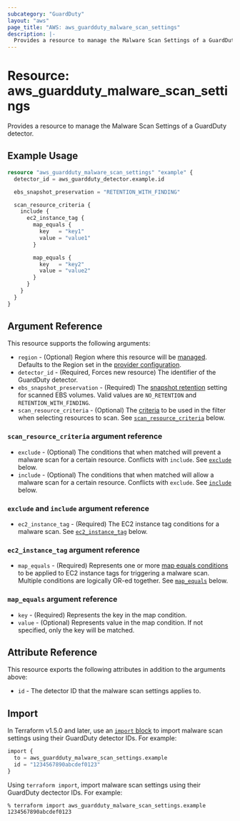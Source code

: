 ```yaml
---
subcategory: "GuardDuty"
layout: "aws"
page_title: "AWS: aws_guardduty_malware_scan_settings"
description: |-
  Provides a resource to manage the Malware Scan Settings of a GuardDuty detector
---
```


# Resource: aws_guardduty_malware_scan_settings

Provides a resource to manage the Malware Scan Settings of a GuardDuty detector.

## Example Usage

```terraform
resource "aws_guardduty_malware_scan_settings" "example" {
  detector_id = aws_guardduty_detector.example.id

  ebs_snapshot_preservation = "RETENTION_WITH_FINDING"

  scan_resource_criteria {
    include {
      ec2_instance_tag {
        map_equals {
          key   = "key1"
          value = "value1"
        }

        map_equals {
          key   = "key2"
          value = "value2"
        }
      }
    }
  }
}
```

## Argument Reference

This resource supports the following arguments:

* `region` - (Optional) Region where this resource will be [managed](https://docs.aws.amazon.com/general/latest/gr/rande.html#regional-endpoints). Defaults to the Region set in the [provider configuration](https://registry.terraform.io/providers/hashicorp/aws/latest/docs#aws-configuration-reference).
* `detector_id` - (Required, Forces new resource) The identifier of the GuardDuty detector.
* `ebs_snapshot_preservation` - (Required) The [snapshot retention](https://docs.aws.amazon.com/guardduty/latest/ug/malware-protection-customizations.html#mp-snapshots-retention) setting for scanned EBS volumes. Valid values are `NO_RETENTION` and `RETENTION_WITH_FINDING`.
* `scan_resource_criteria` - (Optional) The [criteria](https://docs.aws.amazon.com/guardduty/latest/ug/malware-protection-customizations.html#mp-scan-options) to be used in the filter when selecting resources to scan. See [`scan_resource_criteria`](#scan_resource_criteria-argument-reference) below.

### `scan_resource_criteria` argument reference

* `exclude` - (Optional) The conditions that when matched will prevent a malware scan for a certain resource. Conflicts with `include`. See [`exclude`](#exclude-and-include-argument-reference) below.
* `include` - (Optional) The conditions that when matched will allow a malware scan for a certain resource. Conflicts with `exclude`. See [`include`](#exclude-and-include-argument-reference) below.

### `exclude` and `include` argument reference

* `ec2_instance_tag` - (Required) The EC2 instance tag conditions for a malware scan. See [`ec2_instance_tag`](#ec2_instance_tag-argument-reference) below.

### `ec2_instance_tag` argument reference

* `map_equals` - (Required) Represents one or more [map equals conditions](https://docs.aws.amazon.com/guardduty/latest/APIReference/API_ScanCondition.html) to be applied to EC2 instance tags for triggering a malware scan. Multiple conditions are logically OR-ed together. See [`map_equals`](#map_equals-argument-reference) below.

### `map_equals` argument reference

* `key` - (Required) Represents the key in the map condition.
* `value` - (Optional) Represents value in the map condition. If not specified, only the key will be matched.

## Attribute Reference

This resource exports the following attributes in addition to the arguments above:

* `id` - The detector ID that the malware scan settings applies to.

## Import

In Terraform v1.5.0 and later, use an [`import` block](https://developer.hashicorp.com/terraform/language/import) to import malware scan settings using their GuardDuty detector IDs. For example:

```terraform
import {
  to = aws_guardduty_malware_scan_settings.example
  id = "1234567890abcdef0123"
}
```

Using `terraform import`, import malware scan settings using their GuardDuty dectector IDs. For example:

```console
% terraform import aws_guardduty_malware_scan_settings.example 1234567890abcdef0123
```

